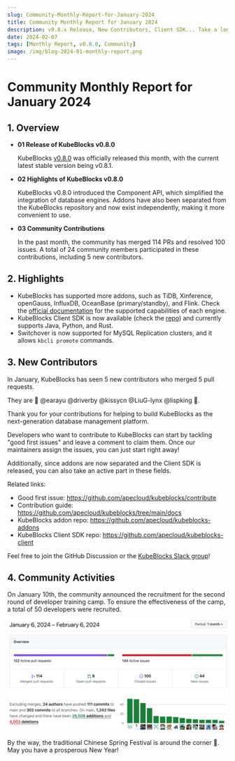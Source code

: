 ```yaml
---
slug: Community-Monthly-Report-for-January-2024
title: Community Monthly Report for January 2024
description: v0.8.x Release, New Contributors, Client SDK... Take a look at the fresh news in the KubeBlocks Community
date: 2024-02-07
tags: [Monthly Report, v0.8.0, Community]
image: /img/blog-2024-01-monthly-report.png
---
```


# Community Monthly Report for January 2024


## 1. Overview

- **01 Release of KubeBlocks v0.8.0**
  
  KubeBlocks [v0.8.0](./announcing-kubeblocks-v0.8.0.md) was officially released this month, with the current latest stable version being v0.8.1.

- **02 Highlights of KubeBlocks v0.8.0**
  
  KubeBlocks v0.8.0 introduced the Component API, which simplified the integration of database engines. Addons have also been separated from the KubeBlocks repository and now exist independently, making it more convenient to use.

- **03 Community Contributions**
  
  In the past month, the community has merged 114 PRs and resolved 100 issues. A total of 24 community members participated in these contributions, including 5 new contributors.

## 2. Highlights

- KubeBlocks has supported more addons, such as TiDB, Xinference, openGauss, InfluxDB, OceanBase (primary/standby), and Flink. Check the [official documentation](https://kubeblocks.io/docs/release-0.8/user_docs/overview/supported-addons) for the supported capabilities of each engine.
- KubeBlocks Client SDK is now available (check the [repo](https://github.com/apecloud/kubeblocks-client)) and currently supports Java, Python, and Rust.
- Switchover is now supported for MySQL Replication clusters, and it allows `kbcli promote` commands.

## 3. New Contributors

In January, KubeBlocks has seen 5 new contributors who merged 5 pull requests. 

They are 💙 @earayu @driverby @kissycn @LiuG-lynx @lispking 💙. 

Thank you for your contributions for helping to build KubeBlocks as the next-generation database management platform.

Developers who want to contribute to KubeBlocks can start by tackling "good first issues" and leave a comment to claim them. Once our maintainers assign the issues, you can just start right away!

Additionally, since addons are now separated and the Client SDK is released, you can also take an active part in these fields. 

Related links:
- Good first issue: https://github.com/apecloud/kubeblocks/contribute
- Contribution guide: https://github.com/apecloud/kubeblocks/tree/main/docs
- KubeBlocks addon repo: https://github.com/apecloud/kubeblocks-addons
- KubeBlocks Client SDK repo: https://github.com/apecloud/kubeblocks-client

Feel free to join the GitHub Discussion or the [KubeBlocks Slack group](https://join.slack.com/t/kubeblocks/shared_invite/zt-29tx52d8n-vli24S6gtD5ODJlNUqLqbQ)!


## 4. Community Activities

On January 10th, the community announced the recruitment for the second round of developer training camp. To ensure the effectiveness of the camp, a total of 50 developers were recruited.

![2024-01-overview](./../static/images/2024-01-overview.png)

By the way, the traditional Chinese Spring Festival is around the corner 🎉. May you have a prosperous New Year!